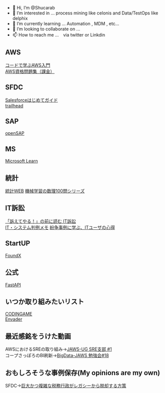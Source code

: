 - 👋 Hi, I’m @Shucarab
- 👀 I’m interested in ... process mining like celonis and Data/TestOps like delphix
- 🌱 I’m currently learning ... Automation , MDM , etc...
- 💞️ I’m looking to collaborate on ... 
- 📫 How to reach me ...　via twitter or Linkdin

<!---
Shucarab/Shucarab is a ✨ special ✨ repository because its `README.md` (this file) appears on your GitHub profile.
You can click the Preview link to take a look at your changes.
--->
## AWS  
[コードで学ぶAWS入門](https://tomomano.github.io/learn-aws-by-coding/)  
[AWS資格問題集（課金）](https://aws.koiwaclub.com/)
## SFDC  
[Salesforceはじめてガイド](https://successjp.salesforce.com/salescloud/learn-how-to-use)  
[trailhead](https://trailhead.salesforce.com/ja/today)
## SAP  
[openSAP](https://open.sap.com/)
## MS  
[Microsoft Learn](https://docs.microsoft.com/ja-jp/learn/)
## 
[]()
## 統計  
[統計WEB](https://bellcurve.jp/statistics/)
[機械学習の数理100問シリーズ](https://bayesnet.org/books_jp/?page_id=20)
## IT訴訟  
[「訴えてやる！」の前に読む IT訴訟](https://www.itmedia.co.jp/keywords/itsosyo.html)  
[IT・システム判例メモ](https://itlaw.hatenablog.com/)
[紛争事例に学ぶ、ITユーザの心得](https://enterprisezine.jp/article/corner/325)
##  StartUP
[FoundX](https://review.foundx.jp/)

## 公式
[FastAPI](https://fastapi.tiangolo.com/ja/)  

## いつか取り組みたいリスト
[CODINGAME](https://www.codingame.com/start)  
[Envader](https://envader.plus/)  

## 最近感銘をうけた動画
AWSにおけるSREの取り組み→[JAWS-UG SRE支部 #1](https://www.youtube.com/watch?v=vhmmxJdykX4)  
コープさっぽろのBI刷新→[BigData-JAWS 勉強会#18](https://www.youtube.com/watch?v=Pr83qHw3oSo)
## おもしろそうな事例保存(My opinions are my own)
SFDC→[巨大かつ複雑な税務行政がレガシーから脱却する方策](https://www.salesforce.com/jp/blog/2021/11/itx-publicsector-develop-dx.html)
[]()
